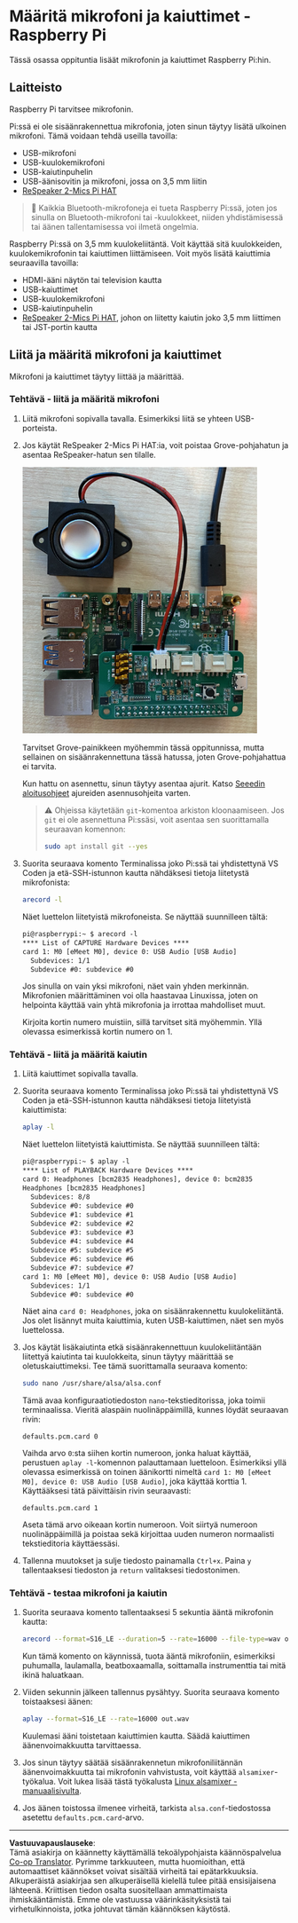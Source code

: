 <!--
CO_OP_TRANSLATOR_METADATA:
{
  "original_hash": "7e45d884493c5222348b43fbc4481b6a",
  "translation_date": "2025-08-27T22:41:01+00:00",
  "source_file": "6-consumer/lessons/1-speech-recognition/pi-microphone.md",
  "language_code": "fi"
}
-->
# Määritä mikrofoni ja kaiuttimet - Raspberry Pi

Tässä osassa oppituntia lisäät mikrofonin ja kaiuttimet Raspberry Pi:hin.

## Laitteisto

Raspberry Pi tarvitsee mikrofonin.

Pi:ssä ei ole sisäänrakennettua mikrofonia, joten sinun täytyy lisätä ulkoinen mikrofoni. Tämä voidaan tehdä useilla tavoilla:

* USB-mikrofoni
* USB-kuulokemikrofoni
* USB-kaiutinpuhelin
* USB-äänisovitin ja mikrofoni, jossa on 3,5 mm liitin
* [ReSpeaker 2-Mics Pi HAT](https://www.seeedstudio.com/ReSpeaker-2-Mics-Pi-HAT.html)

> 💁 Kaikkia Bluetooth-mikrofoneja ei tueta Raspberry Pi:ssä, joten jos sinulla on Bluetooth-mikrofoni tai -kuulokkeet, niiden yhdistämisessä tai äänen tallentamisessa voi ilmetä ongelmia.

Raspberry Pi:ssä on 3,5 mm kuulokeliitäntä. Voit käyttää sitä kuulokkeiden, kuulokemikrofonin tai kaiuttimen liittämiseen. Voit myös lisätä kaiuttimia seuraavilla tavoilla:

* HDMI-ääni näytön tai television kautta
* USB-kaiuttimet
* USB-kuulokemikrofoni
* USB-kaiutinpuhelin
* [ReSpeaker 2-Mics Pi HAT](https://www.seeedstudio.com/ReSpeaker-2-Mics-Pi-HAT.html), johon on liitetty kaiutin joko 3,5 mm liittimen tai JST-portin kautta

## Liitä ja määritä mikrofoni ja kaiuttimet

Mikrofoni ja kaiuttimet täytyy liittää ja määrittää.

### Tehtävä - liitä ja määritä mikrofoni

1. Liitä mikrofoni sopivalla tavalla. Esimerkiksi liitä se yhteen USB-porteista.

1. Jos käytät ReSpeaker 2-Mics Pi HAT:ia, voit poistaa Grove-pohjahatun ja asentaa ReSpeaker-hatun sen tilalle.

    ![Raspberry Pi, jossa on ReSpeaker-hattu](../../../../../translated_images/pi-respeaker-hat.f00fabe7dd039a93e2e0aa0fc946c9af0c6a9eb17c32fa1ca097fb4e384f69f0.fi.png)

    Tarvitset Grove-painikkeen myöhemmin tässä oppitunnissa, mutta sellainen on sisäänrakennettuna tässä hatussa, joten Grove-pohjahattua ei tarvita.

    Kun hattu on asennettu, sinun täytyy asentaa ajurit. Katso [Seeedin aloitusohjeet](https://wiki.seeedstudio.com/ReSpeaker_2_Mics_Pi_HAT_Raspberry/#getting-started) ajureiden asennusohjeita varten.

    > ⚠️ Ohjeissa käytetään `git`-komentoa arkiston kloonaamiseen. Jos `git` ei ole asennettuna Pi:ssäsi, voit asentaa sen suorittamalla seuraavan komennon:
    >
    > ```sh
    > sudo apt install git --yes
    > ```

1. Suorita seuraava komento Terminalissa joko Pi:ssä tai yhdistettynä VS Coden ja etä-SSH-istunnon kautta nähdäksesi tietoja liitetystä mikrofonista:

    ```sh
    arecord -l
    ```

    Näet luettelon liitetyistä mikrofoneista. Se näyttää suunnilleen tältä:

    ```output
    pi@raspberrypi:~ $ arecord -l
    **** List of CAPTURE Hardware Devices ****
    card 1: M0 [eMeet M0], device 0: USB Audio [USB Audio]
      Subdevices: 1/1
      Subdevice #0: subdevice #0
    ```

    Jos sinulla on vain yksi mikrofoni, näet vain yhden merkinnän. Mikrofonien määrittäminen voi olla haastavaa Linuxissa, joten on helpointa käyttää vain yhtä mikrofonia ja irrottaa mahdolliset muut.

    Kirjoita kortin numero muistiin, sillä tarvitset sitä myöhemmin. Yllä olevassa esimerkissä kortin numero on 1.

### Tehtävä - liitä ja määritä kaiutin

1. Liitä kaiuttimet sopivalla tavalla.

1. Suorita seuraava komento Terminalissa joko Pi:ssä tai yhdistettynä VS Coden ja etä-SSH-istunnon kautta nähdäksesi tietoja liitetyistä kaiuttimista:

    ```sh
    aplay -l
    ```

    Näet luettelon liitetyistä kaiuttimista. Se näyttää suunnilleen tältä:

    ```output
    pi@raspberrypi:~ $ aplay -l
    **** List of PLAYBACK Hardware Devices ****
    card 0: Headphones [bcm2835 Headphones], device 0: bcm2835 Headphones [bcm2835 Headphones]
      Subdevices: 8/8
      Subdevice #0: subdevice #0
      Subdevice #1: subdevice #1
      Subdevice #2: subdevice #2
      Subdevice #3: subdevice #3
      Subdevice #4: subdevice #4
      Subdevice #5: subdevice #5
      Subdevice #6: subdevice #6
      Subdevice #7: subdevice #7
    card 1: M0 [eMeet M0], device 0: USB Audio [USB Audio]
      Subdevices: 1/1
      Subdevice #0: subdevice #0
    ```

    Näet aina `card 0: Headphones`, joka on sisäänrakennettu kuulokeliitäntä. Jos olet lisännyt muita kaiuttimia, kuten USB-kaiuttimen, näet sen myös luettelossa.

1. Jos käytät lisäkaiutinta etkä sisäänrakennettuun kuulokeliitäntään liitettyä kaiutinta tai kuulokkeita, sinun täytyy määrittää se oletuskaiuttimeksi. Tee tämä suorittamalla seuraava komento:

    ```sh
    sudo nano /usr/share/alsa/alsa.conf
    ```

    Tämä avaa konfiguraatiotiedoston `nano`-tekstieditorissa, joka toimii terminaalissa. Vieritä alaspäin nuolinäppäimillä, kunnes löydät seuraavan rivin:

    ```output
    defaults.pcm.card 0
    ```

    Vaihda arvo `0`:sta siihen kortin numeroon, jonka haluat käyttää, perustuen `aplay -l`-komennon palauttamaan luetteloon. Esimerkiksi yllä olevassa esimerkissä on toinen äänikortti nimeltä `card 1: M0 [eMeet M0], device 0: USB Audio [USB Audio]`, joka käyttää korttia 1. Käyttääksesi tätä päivittäisin rivin seuraavasti:

    ```output
    defaults.pcm.card 1
    ```

    Aseta tämä arvo oikeaan kortin numeroon. Voit siirtyä numeroon nuolinäppäimillä ja poistaa sekä kirjoittaa uuden numeron normaalisti tekstieditoria käyttäessäsi.

1. Tallenna muutokset ja sulje tiedosto painamalla `Ctrl+x`. Paina `y` tallentaaksesi tiedoston ja `return` valitaksesi tiedostonimen.

### Tehtävä - testaa mikrofoni ja kaiutin

1. Suorita seuraava komento tallentaaksesi 5 sekuntia ääntä mikrofonin kautta:

    ```sh
    arecord --format=S16_LE --duration=5 --rate=16000 --file-type=wav out.wav
    ```

    Kun tämä komento on käynnissä, tuota ääntä mikrofoniin, esimerkiksi puhumalla, laulamalla, beatboxaamalla, soittamalla instrumenttia tai mitä ikinä haluatkaan.

1. Viiden sekunnin jälkeen tallennus pysähtyy. Suorita seuraava komento toistaaksesi äänen:

    ```sh
    aplay --format=S16_LE --rate=16000 out.wav
    ```

    Kuulemasi ääni toistetaan kaiuttimien kautta. Säädä kaiuttimen äänenvoimakkuutta tarvittaessa.

1. Jos sinun täytyy säätää sisäänrakennetun mikrofoniliitännän äänenvoimakkuutta tai mikrofonin vahvistusta, voit käyttää `alsamixer`-työkalua. Voit lukea lisää tästä työkalusta [Linux alsamixer -manuaalisivulta](https://linux.die.net/man/1/alsamixer).

1. Jos äänen toistossa ilmenee virheitä, tarkista `alsa.conf`-tiedostossa asetettu `defaults.pcm.card`-arvo.

---

**Vastuuvapauslauseke**:  
Tämä asiakirja on käännetty käyttämällä tekoälypohjaista käännöspalvelua [Co-op Translator](https://github.com/Azure/co-op-translator). Pyrimme tarkkuuteen, mutta huomioithan, että automaattiset käännökset voivat sisältää virheitä tai epätarkkuuksia. Alkuperäistä asiakirjaa sen alkuperäisellä kielellä tulee pitää ensisijaisena lähteenä. Kriittisen tiedon osalta suositellaan ammattimaista ihmiskääntämistä. Emme ole vastuussa väärinkäsityksistä tai virhetulkinnoista, jotka johtuvat tämän käännöksen käytöstä.